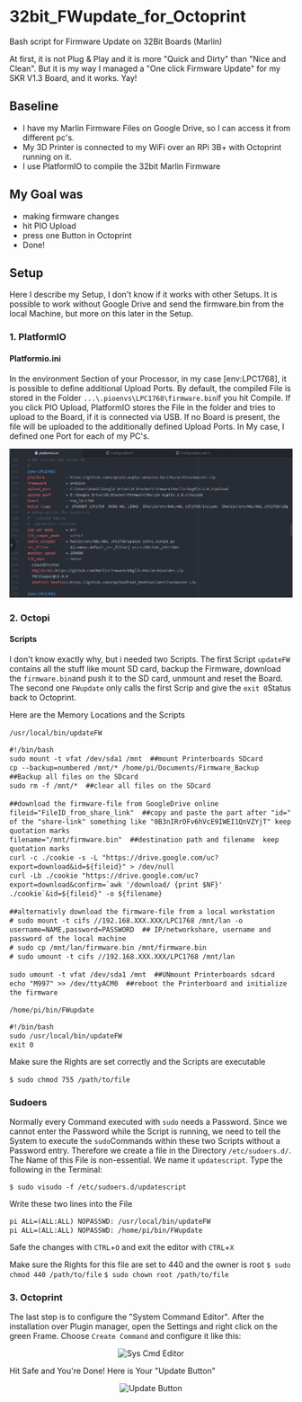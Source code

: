 # 32bit_FWupdate_for_Octoprint
Bash script for Firmware Update on 32Bit Boards (Marlin)

At first, it is not Plug & Play and it is more "Quick and Dirty" than "Nice and Clean". But it is my way I managed a "One click Firmware Update" for my SKR V1.3 Board, and it works. Yay!

## Baseline

- I have my Marlin Firmware Files on Google Drive, so I can access it from different pc's.
- My 3D Printer is connected to my WiFi over an RPi 3B+ with Octoprint running on it.
- I use PlatformIO to compile the 32bit Marlin Firmware

## My Goal was

- making firmware changes
- hit PIO Upload
- press one Button in Octoprint
- Done!

## Setup

Here I describe my Setup, I don't know if it works with other Setups.
It is possible to work without Google Drive and send the firmware.bin from the local Machine, but more on this later in the Setup. 

### 1. PlatformIO

#### Platformio.ini
In the environment Section of your Processor, in my case [env:LPC1768], it is possible to define additional Upload Ports.
By default, the compiled File is stored in the Folder ```...\.pioenvs\LPC1768\firmware.bin```if you hit Compile. If you click PIO Upload, PlatformIO stores the File in the folder and tries to upload to the Board, if it is connected via USB. If no Board is present, the file will be uploaded to the additionally defined Upload Ports. In My case, I defined one Port for each of my PC's.

<p align="center"><img  alt="platformio.ini" src="Images/PIO_ini.PNG"></p>

### 2. Octopi

#### Scripts

I don't know exactly why, but i needed two Scripts. The first Script ```updateFW``` contains all the stuff like mount SD card, backup the Firmware, download the ```firmware.bin```and push it to the SD card, unmount and reset the Board. The second one ```FWupdate``` only calls the first Scrip and give the ```exit 0```Status back to Octoprint.

Here are the Memory Locations and the Scripts

```/usr/local/bin/updateFW```

```Shell
#!/bin/bash
sudo mount -t vfat /dev/sda1 /mnt  ##mount Printerboards SDcard
cp --backup=numbered /mnt/* /home/pi/Documents/Firmware_Backup  ##Backup all files on the SDcard
sudo rm -f /mnt/*  ##clear all files on the SDcard

##download the firmware-file from GoogleDrive online
fileid="FileID_from_share_link"  ##copy and paste the part after "id=" of the "share-link" something like "0B3nIRrOFv6hVcE9IWEI1QnVZYjT" keep quotation marks
filename="/mnt/firmware.bin"  ##destination path and filename  keep quotation marks
curl -c ./cookie -s -L "https://drive.google.com/uc?export=download&id=${fileid}" > /dev/null
curl -Lb ./cookie "https://drive.google.com/uc?export=download&confirm=`awk '/download/ {print $NF}' ./cookie`&id=${fileid}" -o ${filename}

##alternativly download the firmware-file from a local workstation
# sudo mount -t cifs //192.168.XXX.XXX/LPC1768 /mnt/lan -o username=NAME,password=PASSWORD  ## IP/networkshare, username and password of the local machine
# sudo cp /mnt/lan/firmware.bin /mnt/firmware.bin
# sudo umount -t cifs //192.168.XXX.XXX/LPC1768 /mnt/lan

sudo umount -t vfat /dev/sda1 /mnt  ##UNmount Printerboards sdcard
echo "M997" >> /dev/ttyACM0  ##reboot the Printerboard and initialize the firmware
```


```/home/pi/bin/FWupdate```

```Shell
#!/bin/bash
sudo /usr/local/bin/updateFW
exit 0
```

Make sure the Rights are set correctly and the Scripts are executable

```$ sudo chmod 755 /path/to/file```

### Sudoers

Normally every Command executed with ```sudo``` needs a Password. Since we cannot enter the Password while the Script is running, we need to tell the System to execute the ```sudo```Commands within these two Scripts without a Password entry. Therefore we create a file in the Directory ```/etc/sudoers.d/```. The Name of this File is non-essential. We name it ```updatescript```. Type the following in the Terminal:

```Shell
$ sudo visudo -f /etc/sudoers.d/updatescript
```
Write these two lines into the File
```Shell
pi ALL=(ALL:ALL) NOPASSWD: /usr/local/bin/updateFW
pi ALL=(ALL:ALL) NOPASSWD: /home/pi/bin/FWupdate
```
Safe the changes with ```CTRL```+```O``` and exit the editor with ```CTRL```+```X```

Make sure the Rights for this file are set to 440 and the owner is root
```$ sudo chmod 440 /path/to/file```
```$ sudo chown root /path/to/file```

### 3. Octoprint

The last step is to configure the "System Command Editor". After the installation over Plugin manager, open the Settings and right click on the green Frame. Choose ```Create Command``` and configure it like this:

<p align="center"><img  alt="Sys Cmd Editor" src="Images/System_Command_Editor.JPG"></p>

Hit Safe and You're Done!
Here is Your "Update Button"
<p align="center"><img  alt="Update Button" src="Images/update_button.png"></p>
